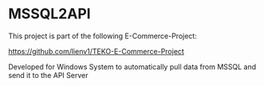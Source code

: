 # MSSQL2API

This project is part of the following E-Commerce-Project:

https://github.com/lienv1/TEKO-E-Commerce-Project

Developed for Windows System to automatically pull data from MSSQL and send it to the API Server
